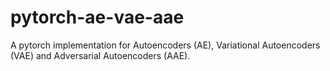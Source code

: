 # pytorch-ae-vae-aae
A pytorch implementation for Autoencoders (AE), Variational Autoencoders (VAE) and Adversarial Autoencoders (AAE).

